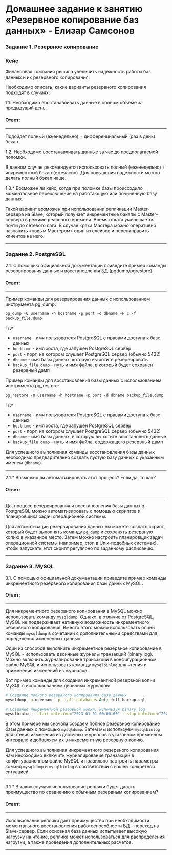 # Домашнее задание к занятию «Резервное копирование баз данных» - Елизар Самсонов

### Задание 1. Резервное копирование

### Кейс
Финансовая компания решила увеличить надёжность работы баз данных и их резервного копирования. 

Необходимо описать, какие варианты резервного копирования подходят в случаях: 

1.1. Необходимо восстанавливать данные в полном объёме за предыдущий день.

#### Ответ:

---------------------------------------------------------------------
Подойдет полный (еженедельно) + дифференциальный (раз в день) бэкап .

1.2. Необходимо восстанавливать данные за час до предполагаемой поломки.

В данном случае рекомендуется использовать полный (еженедельно) + инкрементный бэкап (ежечасно). Для повышения надежности можно делать полный бэкап чаще.

1.3.* Возможен ли кейс, когда при поломке базы происходило моментальное переключение на работающую или починенную базу данных.

Такой вариант возможен при использовании репликации Master-сервера на Slave, который получает инкрементные бэкапы с Master-сервера в режиме реального времени. Время отката уменьшается почти до сетевого
лага. В случае краха Мастера можно оперативно назначить «новым Мастером» один из слейвов и перенаправить клиентов на него.

---------------------------------------------------------------------

### Задание 2. PostgreSQL

2.1. С помощью официальной документации приведите пример команды резервирования данных и восстановления БД (pgdump/pgrestore).

#### Ответ:

---------------------------------------------------------------------
Пример команды для резервирования данных с использованием инструмента pg_dump:

```
pg_dump -U username -h hostname -p port -d dbname -F c -f backup_file.dump
```

Где:
- `username` - имя пользователя PostgreSQL с правами доступа к базе данных
- `hostname` - имя хоста, где запущен PostgreSQL сервер
- `port` - порт, на котором слушает PostgreSQL сервер (обычно 5432)
- `dbname` - имя базы данных, которую вы хотите резервировать
- `backup_file.dump` - путь и имя файла, в который будет сохранен резервный дамп

Пример команды для восстановления базы данных с использованием инструмента pg_restore:

```
pg_restore -U username -h hostname -p port -d dbname backup_file.dump
```

Где:
- `username` - имя пользователя PostgreSQL с правами доступа к базе данных
- `hostname` - имя хоста, где запущен PostgreSQL сервер
- `port` - порт, на котором слушает PostgreSQL сервер (обычно 5432)
- `dbname` - имя базы данных, в которую вы хотите восстановить данные
- `backup_file.dump` - путь и имя файла, содержащего резервный дамп

Для успешного выполнения команды восстановления базы данных необходимо предварительно создать пустую базу данных с указанным именем (`dbname`).

---------------------------------------------------------------------

2.1.* Возможно ли автоматизировать этот процесс? Если да, то как?

#### Ответ:

---------------------------------------------------------------------
Да, процесс резервирования и восстановления базы данных в PostgreSQL можно автоматизировать с помощью скриптов и планировщика задач операционной системы.

Для автоматизации резервирования данных вы можете создать скрипт, который будет выполнять команду `pg_dump` и сохранять резервную копию в указанное место. Затем можно настроить планировщик задач операционной системы (например, cron в Unix-подобных системах), чтобы запускать этот скрипт регулярно по заданному расписанию.

---------------------------------------------------------------------


### Задание 3. MySQL

3.1. С помощью официальной документации приведите пример команды инкрементного резервного копирования базы данных MySQL.

#### Ответ:

---------------------------------------------------------------------
Для инкрементного резервного копирования в MySQL можно использовать команду `mysqldump`. Однако, в отличие от PostgreSQL, MySQL не поддерживает нативную возможность инкрементного резервного копирования. Вместо этого можно использовать опции команды `mysqldump` в сочетании с дополнительными средствами для определения измененных данных.

Один из способов выполнить инкрементное резервное копирование в MySQL - использовать двоичные журналы транзакций (binary log). Можно включить журналирование транзакций в конфигурационном файле MySQL и использовать команду `mysqlbinlog` для чтения и применения изменений из журналов.

Вот пример команды для создания инкрементной резервной копии MySQL с использованием двоичных журналов:

```bash
# Создание полного резервного копирования базы данных
mysqldump -u username -p --all-databases &gt; full_backup.sql

# Создание инкрементной резервной копии, используя binary log
mysqlbinlog --start-datetime="2023-01-01 00:00:00" --stop-datetime="2023-01-02 00:00:00" mysql-bin.00000X &gt;&gt; incremental_backup.sql
```

В этом примере мы сначала создаем полное резервное копирование базы данных с помощью `mysqldump`. Затем мы используем `mysqlbinlog` для чтения изменений из двоичных журналов в указанном временном интервале и добавляем их в инкрементную резервную копию.

Для успешного выполнения инкрементного резервного копирования нам необходимо включить журналирование транзакций в конфигурационном файле MySQL и правильно настроить параметры команд `mysqldump` и `mysqlbinlog` в соответствии с нашей конкретной ситуацией.

---------------------------------------------------------------------

3.1.* В каких случаях использование реплики будет давать преимущество по сравнению с обычным резервным копированием?

#### Ответ:

---------------------------------------------------------------------

Использование реплики дает преимущество при необходимости моментального восстановления работоспособности БД - переход на Slave-сервер.
Если основная база данных испытывает высокую нагрузку на чтение, реплика может использоваться для распределения нагрузки, а также проведения дополнительных расчетов.

---------------------------------------------------------------------
